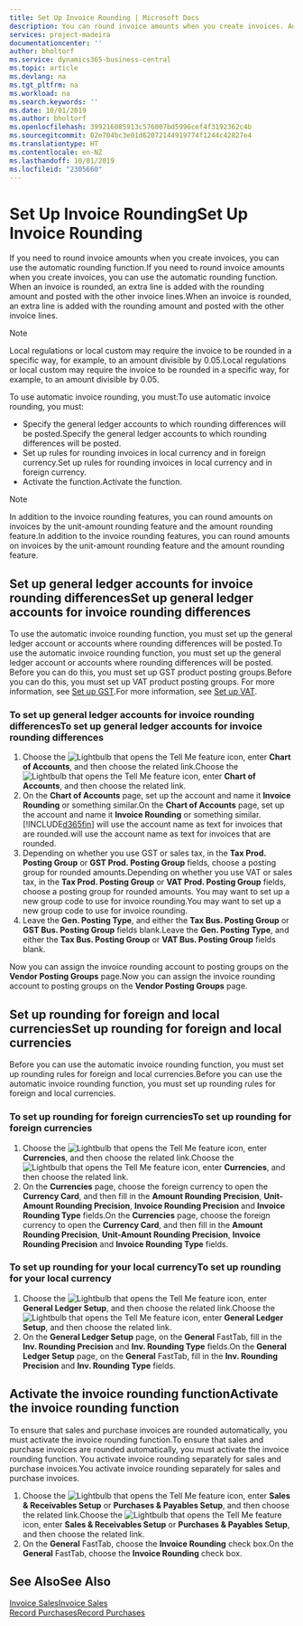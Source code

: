 ```yaml
---
title: Set Up Invoice Rounding | Microsoft Docs
description: You can round invoice amounts when you create invoices. Additionally, local regulations or custom may require you to round in a specific way, for example, to an amount divisible by 0.05.
services: project-madeira
documentationcenter: ''
author: bholtorf
ms.service: dynamics365-business-central
ms.topic: article
ms.devlang: na
ms.tgt_pltfrm: na
ms.workload: na
ms.search.keywords: ''
ms.date: 10/01/2019
ms.author: bholtorf
ms.openlocfilehash: 399216085913c576007bd5996cef4f3192362c4b
ms.sourcegitcommit: 02e704bc3e01d62072144919774f1244c42827e4
ms.translationtype: HT
ms.contentlocale: en-NZ
ms.lasthandoff: 10/01/2019
ms.locfileid: "2305660"
---
```

# <a name="set-up-invoice-rounding"></a><span data-ttu-id="c1001-104">Set Up Invoice Rounding</span><span class="sxs-lookup"><span data-stu-id="c1001-104">Set Up Invoice Rounding</span></span>
<span data-ttu-id="c1001-105">If you need to round invoice amounts when you create invoices, you can use the automatic rounding function.</span><span class="sxs-lookup"><span data-stu-id="c1001-105">If you need to round invoice amounts when you create invoices, you can use the automatic rounding function.</span></span> <span data-ttu-id="c1001-106">When an invoice is rounded, an extra line is added with the rounding amount and posted with the other invoice lines.</span><span class="sxs-lookup"><span data-stu-id="c1001-106">When an invoice is rounded, an extra line is added with the rounding amount and posted with the other invoice lines.</span></span>

> [!NOTE]  
>  <span data-ttu-id="c1001-107">Local regulations or local custom may require the invoice to be rounded in a specific way, for example, to an amount divisible by 0.05.</span><span class="sxs-lookup"><span data-stu-id="c1001-107">Local regulations or local custom may require the invoice to be rounded in a specific way, for example, to an amount divisible by 0.05.</span></span>  

<span data-ttu-id="c1001-108">To use automatic invoice rounding, you must:</span><span class="sxs-lookup"><span data-stu-id="c1001-108">To use automatic invoice rounding, you must:</span></span>  

* <span data-ttu-id="c1001-109">Specify the general ledger accounts to which rounding differences will be posted.</span><span class="sxs-lookup"><span data-stu-id="c1001-109">Specify the general ledger accounts to which rounding differences will be posted.</span></span>  
* <span data-ttu-id="c1001-110">Set up rules for rounding invoices in local currency and in foreign currency.</span><span class="sxs-lookup"><span data-stu-id="c1001-110">Set up rules for rounding invoices in local currency and in foreign currency.</span></span>  
* <span data-ttu-id="c1001-111">Activate the function.</span><span class="sxs-lookup"><span data-stu-id="c1001-111">Activate the function.</span></span>  

> [!NOTE]  
>  <span data-ttu-id="c1001-112">In addition to the invoice rounding features, you can round amounts on invoices by the unit-amount rounding feature and the amount rounding feature.</span><span class="sxs-lookup"><span data-stu-id="c1001-112">In addition to the invoice rounding features, you can round amounts on invoices by the unit-amount rounding feature and the amount rounding feature.</span></span>  

## <a name="set-up-general-ledger-accounts-for-invoice-rounding-differences"></a><span data-ttu-id="c1001-113">Set up general ledger accounts for invoice rounding differences</span><span class="sxs-lookup"><span data-stu-id="c1001-113">Set up general ledger accounts for invoice rounding differences</span></span>
<span data-ttu-id="c1001-114">To use the automatic invoice rounding function, you must set up the general ledger account or accounts where rounding differences will be posted.</span><span class="sxs-lookup"><span data-stu-id="c1001-114">To use the automatic invoice rounding function, you must set up the general ledger account or accounts where rounding differences will be posted.</span></span> <span data-ttu-id="c1001-115">Before you can do this, you must set up GST product posting groups.</span><span class="sxs-lookup"><span data-stu-id="c1001-115">Before you can do this, you must set up VAT product posting groups.</span></span> <span data-ttu-id="c1001-116">For more information, see [Set up GST](finance-setup-vat.md).</span><span class="sxs-lookup"><span data-stu-id="c1001-116">For more information, see [Set up VAT](finance-setup-vat.md).</span></span>  

### <a name="to-set-up-general-ledger-accounts-for-invoice-rounding-differences"></a><span data-ttu-id="c1001-117">To set up general ledger accounts for invoice rounding differences</span><span class="sxs-lookup"><span data-stu-id="c1001-117">To set up general ledger accounts for invoice rounding differences</span></span>  
1. <span data-ttu-id="c1001-118">Choose the ![Lightbulb that opens the Tell Me feature](media/ui-search/search_small.png "Tell me what you want to do") icon, enter **Chart of Accounts**, and then choose the related link.</span><span class="sxs-lookup"><span data-stu-id="c1001-118">Choose the ![Lightbulb that opens the Tell Me feature](media/ui-search/search_small.png "Tell me what you want to do") icon, enter **Chart of Accounts**, and then choose the related link.</span></span>  
2. <span data-ttu-id="c1001-119">On the **Chart of Accounts** page, set up the account and name it **Invoice Rounding** or something similar.</span><span class="sxs-lookup"><span data-stu-id="c1001-119">On the **Chart of Accounts** page, set up the account and name it **Invoice Rounding** or something similar.</span></span> [!INCLUDE[d365fin](includes/d365fin_md.md)] <span data-ttu-id="c1001-120">will use the account name as text for invoices that are rounded.</span><span class="sxs-lookup"><span data-stu-id="c1001-120">will use the account name as text for invoices that are rounded.</span></span>  
3. <span data-ttu-id="c1001-121">Depending on whether you use GST or sales tax, in the **Tax Prod. Posting Group** or **GST Prod. Posting Group** fields, choose a posting group for rounded amounts.</span><span class="sxs-lookup"><span data-stu-id="c1001-121">Depending on whether you use VAT or sales tax, in the **Tax Prod. Posting Group** or **VAT Prod. Posting Group** fields, choose a posting group for rounded amounts.</span></span> <span data-ttu-id="c1001-122">You may want to set up a new group code to use for invoice rounding.</span><span class="sxs-lookup"><span data-stu-id="c1001-122">You may want to set up a new group code to use for invoice rounding.</span></span>
4. <span data-ttu-id="c1001-123">Leave the **Gen. Posting Type**, and either the **Tax Bus. Posting Group** or **GST Bus. Posting Group** fields blank.</span><span class="sxs-lookup"><span data-stu-id="c1001-123">Leave the **Gen. Posting Type**, and either the **Tax Bus. Posting Group** or **VAT Bus. Posting Group** fields blank.</span></span> <!-- Why do we say to leave these blank, when there are a lot of other fields we also leave blank but don't mention? -->  

<span data-ttu-id="c1001-124">Now you can assign the invoice rounding account to posting groups on the **Vendor Posting Groups** page.</span><span class="sxs-lookup"><span data-stu-id="c1001-124">Now you can assign the invoice rounding account to posting groups on the **Vendor Posting Groups** page.</span></span>  <!-- Why only the vendor posting groups? -->

## <a name="set-up-rounding-for-foreign-and-local-currencies"></a><span data-ttu-id="c1001-125">Set up rounding for foreign and local currencies</span><span class="sxs-lookup"><span data-stu-id="c1001-125">Set up rounding for foreign and local currencies</span></span>
<span data-ttu-id="c1001-126">Before you can use the automatic invoice rounding function, you must set up rounding rules for foreign and local currencies.</span><span class="sxs-lookup"><span data-stu-id="c1001-126">Before you can use the automatic invoice rounding function, you must set up rounding rules for foreign and local currencies.</span></span>

### <a name="to-set-up-rounding-for-foreign-currencies"></a><span data-ttu-id="c1001-127">To set up rounding for foreign currencies</span><span class="sxs-lookup"><span data-stu-id="c1001-127">To set up rounding for foreign currencies</span></span>  
1. <span data-ttu-id="c1001-128">Choose the ![Lightbulb that opens the Tell Me feature](media/ui-search/search_small.png "Tell me what you want to do") icon, enter **Currencies**, and then choose the related link.</span><span class="sxs-lookup"><span data-stu-id="c1001-128">Choose the ![Lightbulb that opens the Tell Me feature](media/ui-search/search_small.png "Tell me what you want to do") icon, enter **Currencies**, and then choose the related link.</span></span>  
2. <span data-ttu-id="c1001-129">On the **Currencies** page, choose the foreign currency to open the **Currency Card**, and then fill in the **Amount Rounding Precision**, **Unit-Amount Rounding Precision**, **Invoice Rounding Precision** and **Invoice Rounding Type** fields.</span><span class="sxs-lookup"><span data-stu-id="c1001-129">On the **Currencies** page, choose the foreign currency to open the **Currency Card**, and then fill in the **Amount Rounding Precision**, **Unit-Amount Rounding Precision**, **Invoice Rounding Precision** and **Invoice Rounding Type** fields.</span></span>

### <a name="to-set-up-rounding-for-your-local-currency"></a><span data-ttu-id="c1001-130">To set up rounding for your local currency</span><span class="sxs-lookup"><span data-stu-id="c1001-130">To set up rounding for your local currency</span></span>
1. <span data-ttu-id="c1001-131">Choose the ![Lightbulb that opens the Tell Me feature](media/ui-search/search_small.png "Tell me what you want to do") icon, enter **General Ledger Setup**, and then choose the related link.</span><span class="sxs-lookup"><span data-stu-id="c1001-131">Choose the ![Lightbulb that opens the Tell Me feature](media/ui-search/search_small.png "Tell me what you want to do") icon, enter **General Ledger Setup**, and then choose the related link.</span></span>  
2. <span data-ttu-id="c1001-132">On the **General Ledger Setup** page, on the **General** FastTab, fill in the **Inv. Rounding Precision** and **Inv. Rounding Type** fields.</span><span class="sxs-lookup"><span data-stu-id="c1001-132">On the **General Ledger Setup** page, on the **General** FastTab, fill in the **Inv. Rounding Precision** and **Inv. Rounding Type** fields.</span></span>  

## <a name="activate-the-invoice-rounding-function"></a><span data-ttu-id="c1001-133">Activate the invoice rounding function</span><span class="sxs-lookup"><span data-stu-id="c1001-133">Activate the invoice rounding function</span></span>  
<span data-ttu-id="c1001-134">To ensure that sales and purchase invoices are rounded automatically, you must activate the invoice rounding function.</span><span class="sxs-lookup"><span data-stu-id="c1001-134">To ensure that sales and purchase invoices are rounded automatically, you must activate the invoice rounding function.</span></span> <span data-ttu-id="c1001-135">You activate invoice rounding separately for sales and purchase invoices.</span><span class="sxs-lookup"><span data-stu-id="c1001-135">You activate invoice rounding separately for sales and purchase invoices.</span></span>

1. <span data-ttu-id="c1001-136">Choose the ![Lightbulb that opens the Tell Me feature](media/ui-search/search_small.png "Tell me what you want to do") icon, enter **Sales & Receivables Setup** or **Purchases & Payables Setup**, and then choose the related link.</span><span class="sxs-lookup"><span data-stu-id="c1001-136">Choose the ![Lightbulb that opens the Tell Me feature](media/ui-search/search_small.png "Tell me what you want to do") icon, enter **Sales & Receivables Setup** or **Purchases & Payables Setup**, and then choose the related link.</span></span>  
2. <span data-ttu-id="c1001-137">On the **General** FastTab, choose the **Invoice Rounding** check box.</span><span class="sxs-lookup"><span data-stu-id="c1001-137">On the **General** FastTab, choose the **Invoice Rounding** check box.</span></span>  

## <a name="see-also"></a><span data-ttu-id="c1001-138">See Also</span><span class="sxs-lookup"><span data-stu-id="c1001-138">See Also</span></span>  
[<span data-ttu-id="c1001-139">Invoice Sales</span><span class="sxs-lookup"><span data-stu-id="c1001-139">Invoice Sales</span></span>](sales-how-invoice-sales.md)  
[<span data-ttu-id="c1001-140">Record Purchases</span><span class="sxs-lookup"><span data-stu-id="c1001-140">Record Purchases</span></span>](purchasing-how-record-purchases.md)
